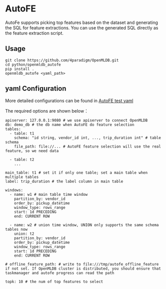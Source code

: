 # AutoFE

AutoFe supports picking top features based on the dataset and generating the SQL for feature extractions. You can use the generated SQL directly as the feature extraction script.

## Usage

```
git clone https://github.com/4paradigm/OpenMLDB.git
cd python/openmldb_autofe
pip install .
openmldb_autofe <yaml_path>
```

## yaml Configuration

More detailed configurations can be found in [AutoFE test yaml](https://github.com/4paradigm/OpenMLDB/tree/main/python/openmldb_autofe/tests/test.yaml)

The required options are shown below：
```
apiserver: 127.0.0.1:9080 # we use apiserver to connect OpenMLDB
db: demo_db # the db name when AutoFE do feature selection
tables:
  - table: t1
    schema: "id string, vendor_id int, ..., trip_duration int" # table schema
    file_path: file://... # AutoFE feature selection will use the real feature, so we need data

  - table: t2
    ...

main_table: t1 # set it if only one table; set a main table when multiple tables
label: trip_duration # the label column in main table

windows:
  - name: w1 # main table time window
    partition_by: vendor_id
    order_by: pickup_datetime
    window_type: rows_range
    start: 1d PRECEDING
    end: CURRENT ROW

  - name: w2 # union time window, UNION only supports the same schema tables now
    union: t2
    partition_by: vendor_id
    order_by: pickup_datetime
    window_type: rows_range
    start: 1d PRECEDING
    end: CURRENT ROW

# offline_feature_path: # write to file:///tmp/autofe_offline_feature if not set. If OpenMLDB cluster is distributed, you should ensure that taskmanager and autofe progress can read the path

topk: 10 # the num of top features to select
```
